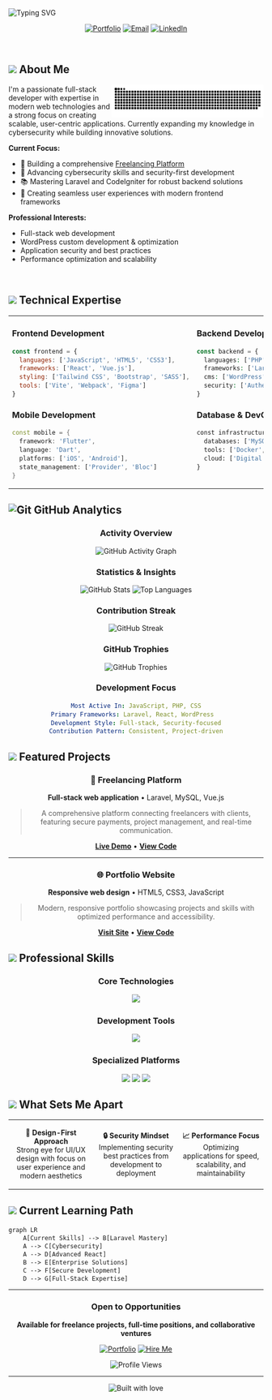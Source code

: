 <picture>
  <source media="(prefers-color-scheme: dark)" srcset="https://readme-typing-svg.demolab.com?font=Fira+Code&size=22&duration=4000&pause=500&color=FF8C42&background=00000000&center=true&vCenter=true&width=435&lines=Hi%2C+I'm+Obaid+Ullah;Frontend+Developer;WordPress+Expert;Cybersecurity+Enthusiast">
  <source media="(prefers-color-scheme: light)" srcset="https://readme-typing-svg.demolab.com?font=Fira+Code&size=22&duration=4000&pause=500&color=E85D04&background=00000000&center=true&vCenter=true&width=435&lines=Hi%2C+I'm+Obaid+Ullah;Frontend+Developer;WordPress+Expert;Cybersecurity+Enthusiast">
  <img src="https://readme-typing-svg.demolab.com?font=Fira+Code&size=22&duration=4000&pause=500&color=FF8C42&background=00000000&center=true&vCenter=true&width=435&lines=Hi%2C+I'm+Obaid+Ullah;Frontend+Developer;WordPress+Expert;Cybersecurity+Enthusiast" alt="Typing SVG" />
</picture>

<div align="center">

[![Portfolio](https://img.shields.io/badge/Portfolio-obaid.live-E85D04?style=flat&logo=safari&logoColor=white)](https://obaid.live)
[![Email](https://img.shields.io/badge/Email-obaid__ullah@aol.com-ea4335?style=flat&logo=gmail&logoColor=white)](mailto:obaid_ullah@aol.com)
[![LinkedIn](https://img.shields.io/badge/LinkedIn-Connect-0a66c2?style=flat&logo=linkedin&logoColor=white)](https://www.linkedin.com/in/obaidullah-developer/)

</div>

<br>

## <img src="https://media2.giphy.com/media/QssGEmpkyEOhBCb7e1/giphy.gif?cid=ecf05e47a0n3gi1bfqntqmob8g9aid1oyj2wr3ds3mg700bl&rid=giphy.gif" width="25"> About Me

<picture>
  <source media="(prefers-color-scheme: dark)" srcset="https://raw.githubusercontent.com/platane/snk/output/github-contribution-grid-snake-dark.svg">
  <source media="(prefers-color-scheme: light)" srcset="https://raw.githubusercontent.com/platane/snk/output/github-contribution-grid-snake.svg">
  <img align="right" alt="Snake eating contributions" width="300" src="https://raw.githubusercontent.com/platane/snk/output/github-contribution-grid-snake-dark.svg" />
</picture>

I'm a passionate full-stack developer with expertise in modern web technologies and a strong focus on creating scalable, user-centric applications. Currently expanding my knowledge in cybersecurity while building innovative solutions.

**Current Focus:**
- 🚀 Building a comprehensive [Freelancing Platform](https://freelance.obaid.live)
- 🔐 Advancing cybersecurity skills and security-first development
- 📚 Mastering Laravel and CodeIgniter for robust backend solutions
- 🎯 Creating seamless user experiences with modern frontend frameworks

**Professional Interests:**
- Full-stack web development
- WordPress custom development & optimization
- Application security and best practices
- Performance optimization and scalability

<br clear="right"/>

## <img src="https://media.giphy.com/media/iY8CRBdQXODJSCERIr/giphy.gif" width="25"> Technical Expertise

<table>
<tr>
<td valign="top" width="50%">

### Frontend Development
```javascript
const frontend = {
  languages: ['JavaScript', 'HTML5', 'CSS3'],
  frameworks: ['React', 'Vue.js'],
  styling: ['Tailwind CSS', 'Bootstrap', 'SASS'],
  tools: ['Vite', 'Webpack', 'Figma']
}
```

### Mobile Development
```dart
const mobile = {
  framework: 'Flutter',
  language: 'Dart',
  platforms: ['iOS', 'Android'],
  state_management: ['Provider', 'Bloc']
}
```

</td>
<td valign="top" width="50%">

### Backend Development
```php
const backend = {
  languages: ['PHP', 'JavaScript', 'Python'],
  frameworks: ['Laravel', 'CodeIgniter', 'Node.js'],
  cms: ['WordPress', 'Custom Solutions'],
  security: ['Authentication', 'Authorization', 'Data Protection']
}
```

### Database & DevOps
```sql
const infrastructure = {
  databases: ['MySQL', 'PostgreSQL', 'MongoDB'],
  tools: ['Docker', 'Git', 'Linux'],
  cloud: ['Digital Ocean', 'AWS Basics']
}
```

</td>
</tr>
</table>

## <img src="https://media.giphy.com/media/W5eoZHPpUx9sapR0eu/giphy.gif" width="30px" alt="Git"> GitHub Analytics

<div align="center">

### **Activity Overview**
<picture>
  <source media="(prefers-color-scheme: dark)" srcset="https://github-readme-activity-graph.vercel.app/graph?username=obaid-git&custom_title=Obaid's%20GitHub%20Activity%20Graph&bg_color=0D1117&color=FF8C42&line=FF8C42&point=FF8C42&area_color=FF8C4220&title_color=FFFFFF&area=true&hide_border=true">
  <source media="(prefers-color-scheme: light)" srcset="https://github-readme-activity-graph.vercel.app/graph?username=obaid-git&custom_title=Obaid's%20GitHub%20Activity%20Graph&bg_color=FFFFFF&color=E85D04&line=E85D04&point=E85D04&area_color=FFF3E0&title_color=1F2937&area=true&hide_border=true">
  <img src="https://github-readme-activity-graph.vercel.app/graph?username=obaid-git&custom_title=Obaid's%20GitHub%20Activity%20Graph&bg_color=0D1117&color=FF8C42&line=FF8C42&point=FF8C42&area_color=FF8C4220&title_color=FFFFFF&area=true&hide_border=true" alt="GitHub Activity Graph" />
</picture>

### **Statistics & Insights**
<p align="center">
  <picture>
    <source 
      srcset="https://github-readme-stats-sigma-five.vercel.app/api?username=obaid-git&show_icons=true&theme=dark&include_all_commits=true&count_private=true&hide_border=true&bg_color=0D1117&title_color=FFFFFF&text_color=C9D1D9&icon_color=FF8C42"
      media="(prefers-color-scheme: dark)"
    />
    <source
      srcset="https://github-readme-stats-sigma-five.vercel.app/api?username=obaid-git&show_icons=true&theme=default&include_all_commits=true&count_private=true&hide_border=true&bg_color=FFFFFF&title_color=1F2937&text_color=374151&icon_color=E85D04"
      media="(prefers-color-scheme: light)"
    />
    <img height="180em" src="https://github-readme-stats-sigma-five.vercel.app/api?username=obaid-git&show_icons=true&theme=dark&include_all_commits=true&count_private=true&hide_border=true&bg_color=0D1117&title_color=FFFFFF&text_color=C9D1D9&icon_color=FF8C42" alt="GitHub Stats"/>
  </picture>
  
  <picture>
    <source 
      srcset="https://github-readme-stats-sigma-five.vercel.app/api/top-langs/?username=obaid-git&layout=compact&langs_count=8&theme=dark&hide_border=true&bg_color=0D1117&title_color=FFFFFF&text_color=C9D1D9"
      media="(prefers-color-scheme: dark)"
    />
    <source
      srcset="https://github-readme-stats-sigma-five.vercel.app/api/top-langs/?username=obaid-git&layout=compact&langs_count=8&theme=default&hide_border=true&bg_color=FFFFFF&title_color=1F2937&text_color=374151"
      media="(prefers-color-scheme: light)"
    />
    <img height="180em" src="https://github-readme-stats-sigma-five.vercel.app/api/top-langs/?username=obaid-git&layout=compact&langs_count=8&theme=dark&hide_border=true&bg_color=0D1117&title_color=FFFFFF&text_color=C9D1D9" alt="Top Languages"/>
  </picture>
</p>

### **Contribution Streak**
<p align="center">
  <picture>
    <source media="(prefers-color-scheme: dark)" srcset="https://streak-stats.demolab.com?user=obaid-git&theme=dark&hide_border=true&date_format=M%20j%5B%2C%20Y%5D&background=0D1117&ring=FF8C42&fire=FF8C42&currStreakLabel=FFFFFF&currStreakNum=FF8C42&sideLabels=C9D1D9&sideNums=FF8C42&dates=8B949E">
    <source media="(prefers-color-scheme: light)" srcset="https://streak-stats.demolab.com?user=obaid-git&theme=default&hide_border=true&date_format=M%20j%5B%2C%20Y%5D&ring=E85D04&fire=E85D04&currStreakLabel=1F2937&currStreakNum=E85D04&sideLabels=374151&sideNums=E85D04&dates=6B7280&background=FFFFFF">
    <img src="https://streak-stats.demolab.com?user=obaid-git&theme=dark&hide_border=true&date_format=M%20j%5B%2C%20Y%5D&background=0D1117&ring=FF8C42&fire=FF8C42&currStreakLabel=FFFFFF&currStreakNum=FF8C42&sideLabels=C9D1D9&sideNums=FF8C42&dates=8B949E" alt="GitHub Streak" />
  </picture>
</p>

### **GitHub Trophies**
<p align="center">
  <picture>
    <source media="(prefers-color-scheme: dark)" srcset="https://github-profile-trophy.vercel.app/?username=obaid-git&theme=onedark&no-frame=true&row=1&column=6">
    <source media="(prefers-color-scheme: light)" srcset="https://github-profile-trophy.vercel.app/?username=obaid-git&theme=flat&no-frame=true&row=1&column=6">
    <img src="https://github-profile-trophy.vercel.app/?username=obaid-git&theme=onedark&no-frame=true&row=1&column=6" alt="GitHub Trophies" />
  </picture>
</p>

### **Development Focus**
```yaml
Most Active In: JavaScript, PHP, CSS
Primary Frameworks: Laravel, React, WordPress  
Development Style: Full-stack, Security-focused
Contribution Pattern: Consistent, Project-driven
```

</div>

## <img src="https://media.giphy.com/media/LnQjpWaON8nhr21vNW/giphy.gif" width="25"> Featured Projects

<div align="center">

### 🚀 Freelancing Platform
**Full-stack web application** • Laravel, MySQL, Vue.js
> A comprehensive platform connecting freelancers with clients, featuring secure payments, project management, and real-time communication.

[**Live Demo**](https://freelance.obaid.live) • [**View Code**](https://github.com/obaid-git/freelancing-platform)

---

### 🌐 Portfolio Website  
**Responsive web design** • HTML5, CSS3, JavaScript
> Modern, responsive portfolio showcasing projects and skills with optimized performance and accessibility.

[**Visit Site**](https://obaid.live) • [**View Code**](https://github.com/obaid-git/portfolio)

</div>

## <img src="https://media.giphy.com/media/VgCDAzcKvsR6OM0uWg/giphy.gif" width="25"> Professional Skills

<div align="center">

### Core Technologies
<picture>
  <source media="(prefers-color-scheme: dark)" srcset="https://skillicons.dev/icons?i=html,css,js,php,laravel,react,vue,flutter,mysql,git&theme=dark">
  <source media="(prefers-color-scheme: light)" srcset="https://skillicons.dev/icons?i=html,css,js,php,laravel,react,vue,flutter,mysql,git&theme=light">
  <img src="https://skillicons.dev/icons?i=html,css,js,php,laravel,react,vue,flutter,mysql,git&theme=dark" />
</picture>

### Development Tools
<picture>
  <source media="(prefers-color-scheme: dark)" srcset="https://skillicons.dev/icons?i=vscode,figma,docker,linux,postman,bootstrap,tailwind,nodejs,mongodb,postgres&theme=dark">
  <source media="(prefers-color-scheme: light)" srcset="https://skillicons.dev/icons?i=vscode,figma,docker,linux,postman,bootstrap,tailwind,nodejs,mongodb,postgres&theme=light">
  <img src="https://skillicons.dev/icons?i=vscode,figma,docker,linux,postman,bootstrap,tailwind,nodejs,mongodb,postgres&theme=dark" />
</picture>

### Specialized Platforms
<picture>
  <source media="(prefers-color-scheme: dark)" srcset="https://skillicons.dev/icons?i=wordpress&theme=dark">
  <source media="(prefers-color-scheme: light)" srcset="https://skillicons.dev/icons?i=wordpress&theme=light">
  <img src="https://skillicons.dev/icons?i=wordpress&theme=dark" />
</picture>
<img src="https://img.shields.io/badge/CodeIgniter-EF4223?style=flat-square&logo=codeigniter&logoColor=white" height="48"/>
<img src="https://img.shields.io/badge/Cybersecurity-FF8C42?style=flat-square&logo=security&logoColor=white" height="48"/>

</div>

## <img src="https://media.giphy.com/media/ZVik7pBtu9dNS/giphy.gif" width="25"> What Sets Me Apart

<table>
<tr>
<td width="33%" align="center">

**🎨 Design-First Approach**
<br>
Strong eye for UI/UX design with focus on user experience and modern aesthetics

</td>
<td width="33%" align="center">

**🔒 Security Mindset**
<br>
Implementing security best practices from development to deployment

</td>
<td width="33%" align="center">

**📈 Performance Focus**
<br>
Optimizing applications for speed, scalability, and maintainability

</td>
</tr>
</table>

## <img src="https://media.giphy.com/media/WUlplcMpOCEmTGBtBW/giphy.gif" width="25"> Current Learning Path

```mermaid
graph LR
    A[Current Skills] --> B[Laravel Mastery]
    A --> C[Cybersecurity]
    A --> D[Advanced React]
    B --> E[Enterprise Solutions]
    C --> F[Secure Development]
    D --> G[Full-Stack Expertise]
```

---

<div align="center">

### Open to Opportunities
**Available for freelance projects, full-time positions, and collaborative ventures**

[![Portfolio](https://img.shields.io/badge/View_Portfolio-E85D04?style=flat&logo=safari&logoColor=white)](https://obaid.live)
[![Hire Me](https://img.shields.io/badge/Upwork_Profile-FF8C42?style=flat&logo=upwork&logoColor=white)](https://www.upwork.com/freelancers/obaidupwork)

<picture>
  <source media="(prefers-color-scheme: dark)" srcset="https://komarev.com/ghpvc/?username=obaid-git&style=flat&color=FF8C42&label_color=0D1117">
  <source media="(prefers-color-scheme: light)" srcset="https://komarev.com/ghpvc/?username=obaid-git&style=flat&color=E85D04&label_color=FFFFFF">
  <img src="https://komarev.com/ghpvc/?username=obaid-git&style=flat&color=FF8C42&label_color=0D1117" alt="Profile Views" />
</picture>

</div>

---

<div align="center">

<picture>
  <source media="(prefers-color-scheme: dark)" srcset="https://readme-typing-svg.demolab.com?font=Fira+Code&size=14&duration=3000&pause=1000&color=8B949E&background=00000000&center=true&vCenter=true&width=300&lines=Built+with+%E2%9D%A4%EF%B8%8F+and+attention+to+detail">
  <source media="(prefers-color-scheme: light)" srcset="https://readme-typing-svg.demolab.com?font=Fira+Code&size=14&duration=3000&pause=1000&color=6B7280&background=00000000&center=true&vCenter=true&width=300&lines=Built+with+%E2%9D%A4%EF%B8%8F+and+attention+to+detail">
  <img src="https://readme-typing-svg.demolab.com?font=Fira+Code&size=14&duration=3000&pause=1000&color=8B949E&background=00000000&center=true&vCenter=true&width=300&lines=Built+with+%E2%9D%A4%EF%B8%8F+and+attention+to+detail" alt="Built with love" />
</picture>

</div>
